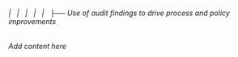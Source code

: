 ###### |   |   |   |   |   ├── Use of audit findings to drive process and policy improvements

*Add content here*
